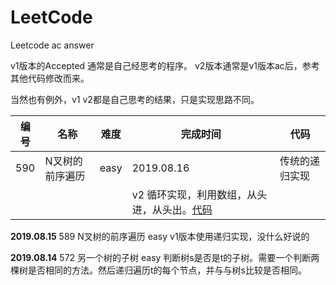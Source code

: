 # LeetCode
Leetcode ac answer

v1版本的Accepted 通常是自己经思考的程序。
v2版本通常是v1版本ac后，参考其他代码修改而来。

当然也有例外，v1 v2都是自己思考的结果，只是实现思路不同。

**编号**|**名称**|**难度**|**完成时间**|**代码**
--------|--------|--------|------------|--------
590|N叉树的前序遍历|easy|2019.08.16|传统的递归实现
 | | | |v2 循环实现，利用数组，从头进，从头出。[代码](/590%20N-ary%20Tree%20Postorder%20Traversal/javascript/ac_v2.js)<br>

**2019.08.15**
589 N叉树的前序遍历 easy
v1版本使用递归实现，没什么好说的

**2019.08.14**
572 另一个树的子树 easy
判断树s是否是t的子树。需要一个判断两棵树是否相同的方法。然后递归遍历t的每个节点，并与与树s比较是否相同。
